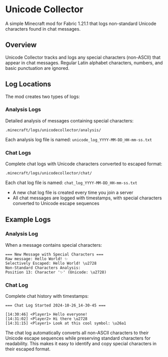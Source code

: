# Unicode Collector

A simple Minecraft mod for Fabric 1.21.1 that logs non-standard Unicode characters found in chat messages.

## Overview

Unicode Collector tracks and logs any special characters (non-ASCII) that appear in chat messages. Regular Latin alphabet characters, numbers, and basic punctuation are ignored.

## Log Locations

The mod creates two types of logs:

### Analysis Logs
Detailed analysis of messages containing special characters:
```
.minecraft/logs/unicodecollector/analysis/
```

Each analysis log file is named: `unicode_log_YYYY-MM-DD_HH-mm-ss.txt`

### Chat Logs
Complete chat logs with Unicode characters converted to escaped format:
```
.minecraft/logs/unicodecollector/chat/
```

Each chat log file is named: `chat_log_YYYY-MM-DD_HH-mm-ss.txt`
- A new chat log file is created every time you join a server
- All chat messages are logged with timestamps, with special characters converted to Unicode escape sequences

## Example Logs

### Analysis Log
When a message contains special characters:
```
=== New Message with Special Characters ===
Raw message: Hello World! ✨
Selectively Escaped: Hello World! \u2728
Non-Standard Characters Analysis:
Position 13: Character '✨' (Unicode: \u2728)
```

### Chat Log
Complete chat history with timestamps:
```
=== Chat Log Started 2024-10-26_14-30-45 ===

[14:30:46] <Player1> Hello everyone!
[14:31:02] <Player2> Hi there \u2728
[14:31:15] <Player1> Look at this cool symbol: \u26a1
```

The chat log automatically converts all non-ASCII characters to their Unicode escape sequences while preserving standard characters for readability. This makes it easy to identify and copy special characters in their escaped format.
